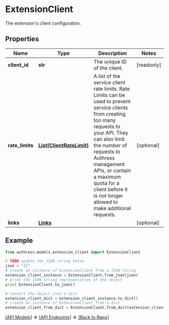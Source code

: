 # ExtensionClient

The extension's client configuration.

## Properties
Name | Type | Description | Notes
------------ | ------------- | ------------- | -------------
**client_id** | **str** | The unique ID of the client. | [readonly] 
**rate_limits** | [**List[ClientRateLimit]**](ClientRateLimit.md) | A list of the service client rate limits. Rate Limits can be used to prevent service clients from creating too many requests to your API. They can also limit the number of requests to Authress management APIs, or contain a maximum quota for a client before it is not longer allowed to make additional requests. | [optional] 
**links** | [**Links**](Links.md) |  | [optional] 

## Example

```python
from authress.models.extension_client import ExtensionClient

# TODO update the JSON string below
json = "{}"
# create an instance of ExtensionClient from a JSON string
extension_client_instance = ExtensionClient.from_json(json)
# print the JSON string representation of the object
print ExtensionClient.to_json()

# convert the object into a dict
extension_client_dict = extension_client_instance.to_dict()
# create an instance of ExtensionClient from a dict
extension_client_from_dict = ExtensionClient.from_dict(extension_client_dict)
```
[[API Models]](./README.md#documentation-for-models) ☆ [[API Endpoints]](./README.md#documentation-for-api-endpoints) ☆ [[Back to Repo]](../README.md)


